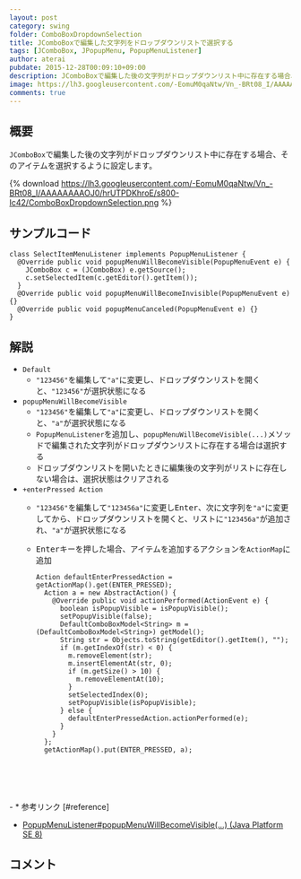 ```yaml
---
layout: post
category: swing
folder: ComboBoxDropdownSelection
title: JComboBoxで編集した文字列をドロップダウンリストで選択する
tags: [JComboBox, JPopupMenu, PopupMenuListener]
author: aterai
pubdate: 2015-12-28T00:09:10+09:00
description: JComboBoxで編集した後の文字列がドロップダウンリスト中に存在する場合、そのアイテムを選択するように設定します。
image: https://lh3.googleusercontent.com/-EomuM0qaNtw/Vn_-BRt08_I/AAAAAAAAOJ0/hrUTPDKhroE/s800-Ic42/ComboBoxDropdownSelection.png
comments: true
---
```

## 概要
`JComboBox`で編集した後の文字列がドロップダウンリスト中に存在する場合、そのアイテムを選択するように設定します。

{% download https://lh3.googleusercontent.com/-EomuM0qaNtw/Vn_-BRt08_I/AAAAAAAAOJ0/hrUTPDKhroE/s800-Ic42/ComboBoxDropdownSelection.png %}

## サンプルコード
<pre class="prettyprint"><code>class SelectItemMenuListener implements PopupMenuListener {
  @Override public void popupMenuWillBecomeVisible(PopupMenuEvent e) {
    JComboBox c = (JComboBox) e.getSource();
    c.setSelectedItem(c.getEditor().getItem());
  }
  @Override public void popupMenuWillBecomeInvisible(PopupMenuEvent e) {}
  @Override public void popupMenuCanceled(PopupMenuEvent e) {}
}
</code></pre>

## 解説
- `Default`
    - `"123456"`を編集して`"a"`に変更し、ドロップダウンリストを開くと、`"123456"`が選択状態になる
- `popupMenuWillBecomeVisible`
    - `"123456"`を編集して`"a"`に変更し、ドロップダウンリストを開くと、`"a"`が選択状態になる
    - `PopupMenuListener`を追加し、`popupMenuWillBecomeVisible(...)`メソッドで編集された文字列がドロップダウンリストに存在する場合は選択する
    - ドロップダウンリストを開いたときに編集後の文字列がリストに存在しない場合は、選択状態はクリアされる
- `+enterPressed Action`
    - `"123456"`を編集して`"123456a"`に変更し<kbd>Enter</kbd>、次に文字列を`"a"`に変更してから、ドロップダウンリストを開くと、リストに`"123456a"`が追加され、`"a"`が選択状態になる
    - <kbd>Enter</kbd>キーを押した場合、アイテムを追加するアクションを`ActionMap`に追加
        
        <pre class="prettyprint"><code>Action defaultEnterPressedAction = getActionMap().get(ENTER_PRESSED);
        Action a = new AbstractAction() {
          @Override public void actionPerformed(ActionEvent e) {
            boolean isPopupVisible = isPopupVisible();
            setPopupVisible(false);
            DefaultComboBoxModel&lt;String&gt; m = (DefaultComboBoxModel&lt;String&gt;) getModel();
            String str = Objects.toString(getEditor().getItem(), "");
            if (m.getIndexOf(str) &lt; 0) {
              m.removeElement(str);
              m.insertElementAt(str, 0);
              if (m.getSize() &gt; 10) {
                m.removeElementAt(10);
              }
              setSelectedIndex(0);
              setPopupVisible(isPopupVisible);
            } else {
              defaultEnterPressedAction.actionPerformed(e);
            }
          }
        };
        getActionMap().put(ENTER_PRESSED, a);
</code></pre>
    - * 参考リンク [#reference]
- [PopupMenuListener#popupMenuWillBecomeVisible(...) (Java Platform SE 8)](https://docs.oracle.com/javase/jp/8/docs/api/javax/swing/event/PopupMenuListener.html#popupMenuWillBecomeVisible-javax.swing.event.PopupMenuEvent-)

<!-- dummy comment line for breaking list -->

## コメント
